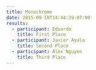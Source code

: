 ```yaml
---
title: Monochrome
date: 2015-09-18T14:44:39-07:00
results:
  - participant: Eduardo
    title: First Place
  - participant: Javier Ayala
    title: Second Place
  - participant: Alex Nguyen
    title: Third Place
---
```


